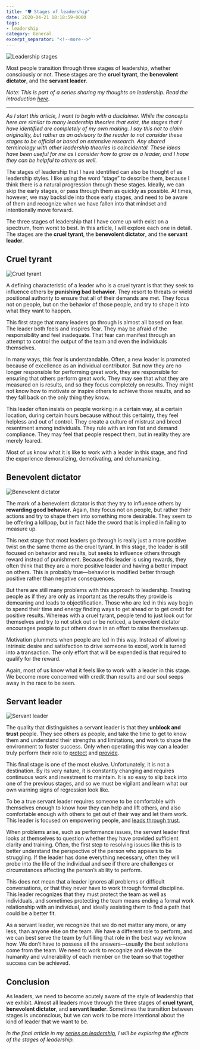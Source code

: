```yaml
---
title: "🛡 Stages of leadership"
date: 2020-04-21 18:18:59-0000
tags:
- leadership
category: General
excerpt_separator: "<!--more-->"
---
```


![Leadership stages](https://www.bennorris.blog/uploads/2020/66d881cc81.jpg)

Most people transition through three stages of leadership, whether consciously or not. These stages are the **cruel tyrant**, the **benevolent dictator**, and the **servant leader**.

<!--more-->
*Note: This is part of a series sharing my thoughts on leadership. Read the introduction [here](https://www.bennorris.org/2020/04/13/thoughts-on-leadership.html).*

***

*As I start this article, I want to begin with a disclaimer. While the concepts here are similar to many leadership theories that exist, the stages that I have identified are completely of my own making. I say this not to claim originality, but rather as an advisory to the reader to not consider these stages to be official or based on extensive research. Any shared terminology with other leadership theories is coincidental. These ideas have been useful for me as I consider how to grow as a leader, and I hope they can be helpful to others as well.*

The stages of leadership that I have identified can also be thought of as leadership styles. I like using the word “stage” to describe them, because I think there is a natural progression through these stages. Ideally, we can skip the early stages, or pass through them as quickly as possible. At times, however, we may backslide into those early stages, and need to be aware of them and recognize when we have fallen into that mindset and intentionally move forward.

The three stages of leadership that I have come up with exist on a spectrum, from worst to best. In this article, I will explore each one in detail. The stages are the **cruel tyrant**, the **benevolent dictator**, and the **servant leader**.


## Cruel tyrant

![Cruel tyrant](https://www.bennorris.blog/uploads/2020/2b1deaf64a.jpg)

A defining characteristic of a leader who is a cruel tyrant is that they seek to influence others by **punishing bad behavior**. They resort to threats or wield positional authority to ensure that all of their demands are met. They focus not on people, but on the behavior of those people, and try to shape it into what they want to happen.

This first stage that many leaders go through is almost all based on fear. The leader both feels and inspires fear. They may be afraid of the responsibility and feel inadequate. That fear can manifest through an attempt to control the output of the team and even the individuals themselves.

In many ways, this fear is understandable. Often, a new leader is promoted because of excellence as an individual contributor. But now they are no longer responsible for performing great work, they are responsible for ensuring that others perform great work. They may see that what they are measured on is results, and so they focus completely on results. They might not know how to motivate or inspire others to achieve those results, and so they fall back on the only thing they know.

This leader often insists on people working in a certain way, at a certain location, during certain hours because without this certainty, they feel helpless and out of control. They create a culture of mistrust and breed resentment among individuals. They rule with an iron fist and demand compliance. They may feel that people respect them, but in reality they are merely feared.

Most of us know what it is like to work with a leader in this stage, and find the experience demoralizing, demotivating, and dehumanizing.


## Benevolent dictator

![Benevolent dictator](https://www.bennorris.blog/uploads/2020/cd63b96ebe.jpg)

The mark of a benevolent dictator is that they try to influence others by **rewarding good behavior**. Again, they focus not on people, but rather their actions and try to shape them into something more desirable. They seem to be offering a lollipop, but in fact hide the sword that is implied in failing to measure up.

This next stage that most leaders go through is really just a more positive twist on the same theme as the cruel tyrant. In this stage, the leader is still focused on behavior and results, but seeks to influence others through reward instead of punishment. Because this leader is using rewards, they often think that they are a more positive leader and having a better impact on others. This is probably true—behavior is modified better through positive rather than negative consequences.

But there are still many problems with this approach to leadership. Treating people as if they are only as important as the results they provide is demeaning and leads to objectification. Those who are led in this way begin to spend their time and energy finding ways to get ahead or to get credit for positive results. Whereas with a cruel tyrant, people tend to just look out for themselves and try to not stick out or be noticed, a benevolent dictator encourages people to put others down in an effort to raise themselves up.

Motivation plummets when people are led in this way. Instead of allowing intrinsic desire and satisfaction to drive someone to excel, work is turned into a transaction. The only effort that will be expended is that required to qualify for the reward.

Again, most of us know what it feels like to work with a leader in this stage. We become more concerned with credit than results and our soul seeps away in the race to be seen.


## Servant leader

![Servant leader](https://www.bennorris.blog/uploads/2020/6d97c02170.jpg)

The quality that distinguishes a servant leader is that they **unblock and trust** people. They see others as people, and take the time to get to know them and understand their strengths and limitations, and work to shape the environment to foster success. Only when operating this way can a leader truly perform their role to [protect](https://www.bennorris.org/2020/04/15/a-leaders-role.html) and [provide](https://www.bennorris.org/2020/04/17/a-leaders-role.html).

This final stage is one of the most elusive. Unfortunately, it is not a destination. By its very nature, it is constantly changing and requires continuous work and investment to maintain. It is so easy to slip back into one of the previous stages, and so we must be vigilant and learn what our own warning signs of regression look like.

To be a true servant leader requires someone to be comfortable with themselves enough to know how they can help and lift others, and also comfortable enough with others to get out of their way and let them work. This leader is focused on empowering people, and [leads through trust](https://www.bennorris.org/2020/04/14/leading-through-trust.html).

When problems arise, such as performance issues, the servant leader first looks at themselves to question whether they have provided sufficient clarity and training. Often, the first step to resolving issues like this is to better understand the perspective of the person who appears to be struggling. If the leader has done everything necessary, often they will probe into the life of the individual and see if there are challenges or circumstances affecting the person’s ability to perform.

This does not mean that a leader ignores all problems or difficult conversations, or that they never have to work through formal discipline. This leader recognizes that they must protect the team as well as individuals, and sometimes protecting the team means ending a formal work relationship with an individual, and ideally assisting them to find a path that could be a better fit.

As a servant leader, we recognize that we do not matter any more, or any less, than anyone else on the team. We have a different role to perform, and we can best serve the team by fulfilling that role in the best way we know how. We don’t have to possess all the answers—usually the best solutions come from the team. We need to work to recognize and elevate the humanity and vulnerability of each member on the team so that together success can be achieved.


## Conclusion

As leaders, we need to become acutely aware of the style of leadership that we exhibit. Almost all leaders move through the three stages of **cruel tyrant**, **benevolent dictator**, and **servant leader**. Sometimes the transition between stages is unconscious, but we can work to be more intentional about the kind of leader that we want to be.

_In the final article in my [series on leadership](https://www.bennorris.org/2020/04/13/thoughts-on-leadership.html), I will be exploring the effects of the stages of leadership._